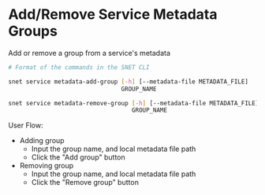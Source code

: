 # Add/Remove Service Metadata Groups

Add or remove a group from a service's metadata

<ImageViewer src="/assets/images/products/AIMarketplace/TUI/ManageServiceGroupPage.webp" alt="Add/Remove Service Metadata Groups Page"/>

```bash
# Format of the commands in the SNET CLI

snet service metadata-add-group [-h] [--metadata-file METADATA_FILE]
                                GROUP_NAME

snet service metadata-remove-group [-h] [--metadata-file METADATA_FILE]
                                   GROUP_NAME
```

User Flow:

* Adding group
  * Input the group name, and local metadata file path
  * Click the "Add group" button
* Removing group
  * Input the group name, and local metadata file path
  * Click the "Remove group" button
